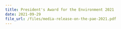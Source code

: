 ```yaml
---
title: President's Award for the Environment 2021
date: 2021-09-29
file_url: /files/media-release-on-the-pae-2021.pdf
---
```

